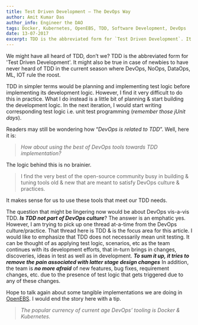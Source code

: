 ```yaml
---
title: Test Driven Development — The DevOps Way
author: Amit Kumar Das
author_info: Engineer the DAO
tags: Docker, Kubernetes, OpenEBS, TDD, Software Development, DevOps
date: 13-07-2017
excerpt: TDD is the abbreviated form for `Test Driven Development`. It might also be true in-case of newbies to have never heard of TDD in the current season where DevOps, NoOps, DataOps, ML, IOT rule the roost.
---
```


We might have all heard of TDD, don’t we? TDD is the abbreviated form for 'Test Driven Development'. It might also be true in case of newbies to have never heard of TDD in the current season where DevOps, NoOps, DataOps, ML, IOT rule the roost.

TDD in simpler terms would be planning and implementing test logic before implementing its development logic. However, I find it very difficult to do this in practice. What I do instead is a little bit of planning & start building the development logic. In the next iteration, I would start writing corresponding test logic i.e. unit test programming (*remember those jUnit days*).

Readers may still be wondering how “*DevOps is related to TDD*”. Well, here it is:

> *How about using the best of DevOps tools towards TDD implementation?*

The logic behind this is no brainier.

> I find the very best of the open-source community busy in building & tuning tools old & new that are meant to satisfy DevOps culture & practices.

It makes sense for us to use these tools that meet our TDD needs.

The question that might be lingering now would be about DevOps vis-a-vis TDD. ***Is TDD not part of DevOps culture***? The answer is an emphatic yes. However, I am trying to pick up one thread at-a-time from the DevOps culture/practice. That thread here is TDD & is the focus area for this article. I would like to emphasize that TDD does not necessarily mean unit testing. It can be thought of as applying test logic, scenarios, etc as the team continues with its development efforts, that in-turn brings in changes, discoveries, ideas in test as well as in development. ***To sum it up, it tries to remove the pain associated with latter stage design changes*** In addition, the team is ***no more afraid*** of new features, bug fixes, requirement changes, etc. due to the presence of test logic that gets triggered due to any of these changes.

Hope to talk again about some tangible implementations we are doing in [OpenEBS](https://blog.openebs.io/). I would end the story here with a tip.

> *The popular currency of current age DevOps’ tooling is Docker & Kubernetes.*
